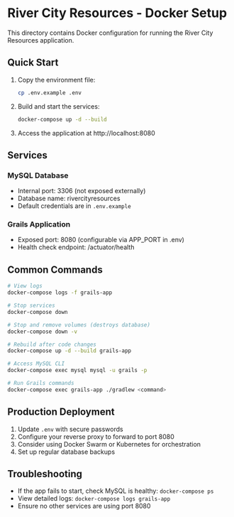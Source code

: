 # River City Resources - Docker Setup

This directory contains Docker configuration for running the River City Resources application.

## Quick Start

1. Copy the environment file:
   ```bash
   cp .env.example .env
   ```

2. Build and start the services:
   ```bash
   docker-compose up -d --build
   ```

3. Access the application at http://localhost:8080

## Services

### MySQL Database
- Internal port: 3306 (not exposed externally)
- Database name: rivercityresources
- Default credentials are in `.env.example`

### Grails Application
- Exposed port: 8080 (configurable via APP_PORT in .env)
- Health check endpoint: /actuator/health

## Common Commands

```bash
# View logs
docker-compose logs -f grails-app

# Stop services
docker-compose down

# Stop and remove volumes (destroys database)
docker-compose down -v

# Rebuild after code changes
docker-compose up -d --build grails-app

# Access MySQL CLI
docker-compose exec mysql mysql -u grails -p

# Run Grails commands
docker-compose exec grails-app ./gradlew <command>
```

## Production Deployment

1. Update `.env` with secure passwords
2. Configure your reverse proxy to forward to port 8080
3. Consider using Docker Swarm or Kubernetes for orchestration
4. Set up regular database backups

## Troubleshooting

- If the app fails to start, check MySQL is healthy: `docker-compose ps`
- View detailed logs: `docker-compose logs grails-app`
- Ensure no other services are using port 8080